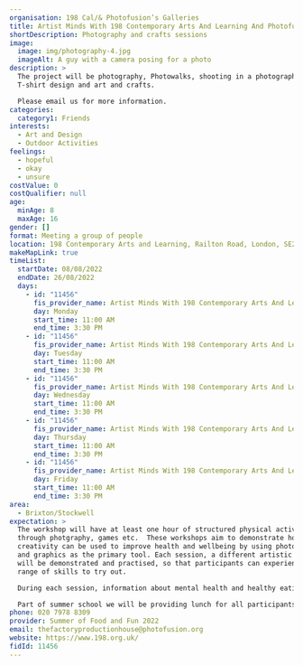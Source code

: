 ```yaml
---
organisation: 198 Cal/& Photofusion’s Galleries
title: Artist Minds With 198 Contemporary Arts And Learning And Photofusion
shortDescription: Photography and crafts sessions
image:
  image: img/photography-4.jpg
  imageAlt: A guy with a camera posing for a photo
description: >
  The project will be photography, Photowalks, shooting in a photography studio,
  T-shirt design and art and crafts.

  Please email us for more information. 
categories:
  category1: Friends
interests:
  - Art and Design
  - Outdoor Activities
feelings:
  - hopeful
  - okay
  - unsure
costValue: 0
costQualifier: null
age:
  minAge: 8
  maxAge: 16
gender: []
format: Meeting a group of people
location: 198 Contemporary Arts and Learning, Railton Road, London, SE24 0JT
makeMapLink: true
timeList:
  startDate: 08/08/2022
  endDate: 26/08/2022
  days:
    - id: "11456"
      fis_provider_name: Artist Minds With 198 Contemporary Arts And Learning And Photofusion
      day: Monday
      start_time: 11:00 AM
      end_time: 3:30 PM
    - id: "11456"
      fis_provider_name: Artist Minds With 198 Contemporary Arts And Learning And Photofusion
      day: Tuesday
      start_time: 11:00 AM
      end_time: 3:30 PM
    - id: "11456"
      fis_provider_name: Artist Minds With 198 Contemporary Arts And Learning And Photofusion
      day: Wednesday
      start_time: 11:00 AM
      end_time: 3:30 PM
    - id: "11456"
      fis_provider_name: Artist Minds With 198 Contemporary Arts And Learning And Photofusion
      day: Thursday
      start_time: 11:00 AM
      end_time: 3:30 PM
    - id: "11456"
      fis_provider_name: Artist Minds With 198 Contemporary Arts And Learning And Photofusion
      day: Friday
      start_time: 11:00 AM
      end_time: 3:30 PM
area:
  - Brixton/Stockwell
expectation: >
  The workshop will have at least one hour of structured physical activity
  through photgraphy, games etc.  These workshops aim to demonstrate how
  creativity can be used to improve health and wellbeing by using photography
  and graphics as the primary tool. Each session, a different artistic technique
  will be demonstrated and practised, so that participants can experience a
  range of skills to try out.  

  During each session, information about mental health and healthy eating will be presented and discussed in the group, whilst undertaking the activity which will allow for a space where participants can be creative, social and share ideas. 

  Part of summer school we will be providing lunch for all participants. 
phone: 020 7978 8309
provider: Summer of Food and Fun 2022
email: thefactoryproductionhouse@photofusion.org
website: https://www.198.org.uk/
fidId: 11456
---
```

